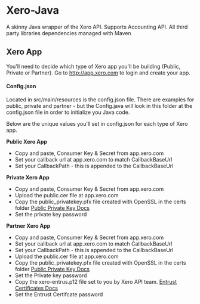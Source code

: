# Xero-Java
A skinny Java wrapper of the Xero API. Supports Accounting API. All third party libraries dependencies managed with Maven

## Xero App
You'll need to decide which type of Xero app you'll be building (Public, Private or Partner). Go to http://app.xero.com to login and create your app.

#### Config.json 
Located in src/main/resources is the config.json file.  There are examples for public, private and partner - but the Config.java will look in this folder at the config.json file in order to initialize you Java code. 

Below are the unique values you'll set in config.json for each type of Xero app. 

**Public Xero App**

* Copy and paste, Consumer Key & Secret from app.xero.com
* Set your callback url at app.xero.com to match CallbackBaseUrl
* Set your CallbackPath - this is appended to the CallbackBaseUrl


**Private Xero App**

* Copy and paste, Consumer Key & Secret from app.xero.com
* Upload the public.cer file at app.xero.com
* Copy the public_privatekey.pfx file created with OpenSSL in the certs folder
[Public Private Key Docs](https://developer.xero.com/documentation/advanced-docs/public-private-keypair/)
* Set the private key password


**Partner Xero App**

* Copy and paste, Consumer Key & Secret from app.xero.com
* Set your callback url at app.xero.com to match CallbackBaseUrl
* Set your CallbackPath - this is appended to the CallbackBaseUrl
* Upload the public.cer file at app.xero.com
* Copy the public_privatekey.pfx file created with OpenSSL in the certs folder
[Public Private Key Docs](https://developer.xero.com/documentation/advanced-docs/public-private-keypair/)
* Set the Private key password
* Copy the xero-entrus.p12 file set to you by Xero API team.
[Entrust Certificates Docs](https://developer.xero.com/documentation/getting-started/partner-applications/#certificates)
* Set the Entrust Certifcate password